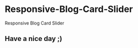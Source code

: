 # Responsive-Blog-Card-Slider
Responsive Blog Card Slider
<img src="https://repository-images.githubusercontent.com/437592636/fbf10d3e-58b9-4835-8849-83771762670e" alt="">

<h2>Have a nice day ;)</h2>
